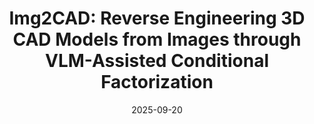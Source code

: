 ---
title: "Img2CAD: Reverse Engineering 3D CAD Models from Images through VLM-Assisted Conditional Factorization"
collection: publications
permalink: /publications/img2cad
excerpt: 'Img2CAD introduces a novel approach for reconstructing 3D CAD models from single-view images. Leveraging large vision-language models (VLMs) like GPT-4V for semantic guidance, and TrAssembler, a transformer-based network, for continuous attribute prediction, our method achieves accurate and editable CAD outputs from common image inputs. We also provide a newly curated dataset, CAD-ified from ShapeNet, covering diverse everyday objects.'
date: '2025-09-20'
venue: 'SIGGRAPH Asia 2025'
image: '/images/img2cad.gif'
weight: 1000
arxiv: 'https://arxiv.org/abs/2408.01437'
site: '/projects/img2cad'
citation: 'You, Y., Uy, M.A., Han, J., Thomas, R., Zhang, H., Du, Y., Chen, H., Engelmann, F., You, S., & Guibas, L. (2025). Img2CAD: Reverse Engineering 3D CAD Models from Images through VLM-Assisted Conditional Factorization. SIGGRAPH Asia 2025.'
authors: '<b>Yang You</b>, Mikaela Angelina Uy, Jiaqi Han, Rahul Thomas, Haotong Zhang, Yi Du, Hansheng Chen, Francis Engelmann, Suya You, Leonidas Guibas'
---
